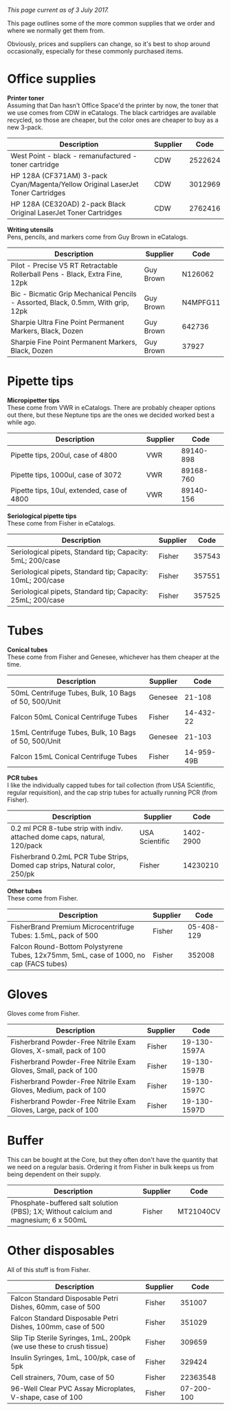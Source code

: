 <!-- TITLE: Common Supplies -->

*This page current as of 3 July 2017.*

This page outlines some of the more common supplies that we order and where we normally get them from.

Obviously, prices and suppliers can change, so it's best to shop around occasionally, especially for these commonly purchased items. 

# Office supplies
**Printer toner**  
Assuming that Dan hasn't Office Space'd the printer by now, the toner that we use comes from CDW in eCatalogs. The black cartridges are available recycled, so those are cheaper, but the color ones are cheaper to buy as a new 3-pack. 

Description | Supplier | Code
--- | --- | ---
West Point - black - remanufactured - toner cartridge | CDW | 2522624
HP 128A (CF371AM) 3-pack Cyan/Magenta/Yellow Original LaserJet Toner Cartridges | CDW | 3012969
HP 128A (CE320AD) 2-pack Black Original LaserJet Toner Cartridges | CDW | 2762416

**Writing utensils**  
Pens, pencils, and markers come from Guy Brown in eCatalogs.

Description | Supplier | Code
--- | --- | ---
Pilot - Precise V5 RT Retractable Rollerball Pens - Black, Extra Fine, 12pk | Guy Brown | N126062
Bic - Bicmatic Grip Mechanical Pencils - Assorted, Black, 0.5mm, With grip, 12pk | Guy Brown | N4MPFG11
Sharpie Ultra Fine Point Permanent Markers, Black, Dozen | Guy Brown | 642736
Sharpie Fine Point Permanent Markers, Black, Dozen | Guy Brown | 37927
# Pipette tips
**Micropipetter tips**  
These come from VWR in eCatalogs. There are probably cheaper options out there, but these Neptune tips are the ones we decided worked best a while ago. 

Description | Supplier | Code
--- | --- | ---
Pipette tips, 200ul, case of 4800 | VWR | 89140-898
Pipette tips, 1000ul, case of 3072 | VWR | 89168-760
Pipette tips, 10ul, extended, case of 4800 | VWR | 89140-156

**Seriological pipette tips**  
These come from Fisher in eCatalogs.

Description | Supplier | Code
--- | --- | ---
Seriological pipets, Standard tip; Capacity: 5mL; 200/case | Fisher | 357543
Seriological pipets, Standard tip; Capacity: 10mL; 200/case | Fisher | 357551
Seriological pipets, Standard tip; Capacity: 25mL; 200/case | Fisher | 357525
# Tubes
**Conical tubes**  
These come from Fisher and Genesee, whichever has them cheaper at the time.

Description | Supplier | Code
--- | --- | ---
50mL Centrifuge Tubes, Bulk, 10 Bags of 50, 500/Unit | Genesee | 21-108
Falcon 50mL Conical Centrifuge Tubes | Fisher | 14-432-22
15mL Centrifuge Tubes, Bulk, 10 Bags of 50, 500/Unit | Genesee | 21-103
Falcon 15mL Conical Centrifuge Tubes | Fisher | 14-959-49B

**PCR tubes**  
I like the individually capped tubes for tail collection (from USA Scientific, regular requisition), and the cap strip tubes for actually running PCR (from Fisher).

Description | Supplier | Code
--- | --- | ---
0.2 ml PCR 8-tube strip with indiv. attached dome caps, natural, 120/pack | USA Scientific | 1402-2900
Fisherbrand 0.2mL PCR Tube Strips, Domed cap strips, Natural color, 250/pk | Fisher | 14230210

**Other tubes**  
These come from Fisher.

Description | Supplier | Code
--- | --- | ---
FisherBrand Premium Microcentrifuge Tubes: 1.5mL, pack of 500 | Fisher | 05-408-129
Falcon Round-Bottom Polystyrene Tubes, 12x75mm, 5mL, case of 1000, no cap (FACS tubes) | Fisher | 352008

# Gloves
Gloves come from Fisher.

Description | Supplier | Code
--- | --- | ---
Fisherbrand Powder-Free Nitrile Exam Gloves, X-small, pack of 100 | Fisher | 19-130-1597A
Fisherbrand Powder-Free Nitrile Exam Gloves, Small, pack of 100| Fisher | 19-130-1597B
Fisherbrand Powder-Free Nitrile Exam Gloves, Medium, pack of 100 | Fisher | 19-130-1597C
Fisherbrand Powder-Free Nitrile Exam Gloves, Large, pack of 100 | Fisher | 19-130-1597D

# Buffer
This can be bought at the Core, but they often don't have the quantity that we need on a regular basis. Ordering it from Fisher in bulk keeps us from being dependent on their supply.

Description | Supplier | Code
--- | --- | ---
Phosphate-buffered salt solution (PBS); 1X; Without calcium and magnesium; 6 x 500mL | Fisher | MT21040CV
# Other disposables
All of this stuff is from Fisher.

Description | Supplier | Code
--- | --- | ---
Falcon Standard Disposable Petri Dishes, 60mm, case of 500 | Fisher | 351007
Falcon Standard Disposable Petri Dishes, 100mm, case of 500 | Fisher | 351029
Slip Tip Sterile Syringes, 1mL, 200pk (we use these to crush tissue) | Fisher | 309659
Insulin Syringes, 1mL, 100/pk, case of 5pk | Fisher | 329424
Cell strainers, 70um, case of 50 | Fisher | 22363548
96-Well Clear PVC Assay Microplates, V-shape, case of 100 | Fisher | 07-200-100
